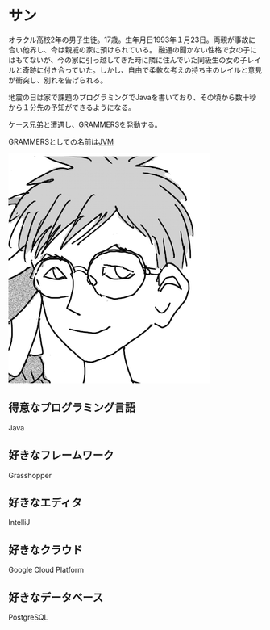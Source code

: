 サン
=======

オラクル高校2年の男子生徒。17歳。生年月日1993年１月23日。両親が事故に合い他界し、今は親戚の家に預けられている。
融通の聞かない性格で女の子にはもてないが、今の家に引っ越してきた時に隣に住んでいた同級生の女の子レイルと奇跡に付き合っていた。しかし、自由で柔軟な考えの持ち主のレイルと意見が衝突し、別れを告げられる。

地震の日は家で課題のプログラミングでJavaを書いており、その頃から数十秒から１分先の予知ができるようになる。

ケース兄弟と遭遇し、GRAMMERSを発動する。

GRAMMERSとしての名前は[JVM](./profile.gr.md)

![image](./image.me.png)





得意なプログラミング言語
-----------
Java

好きなフレームワーク
-----------
Grasshopper

好きなエディタ
----------
IntelliJ

好きなクラウド
-----------
Google Cloud Platform

好きなデータベース
-------------
PostgreSQL
